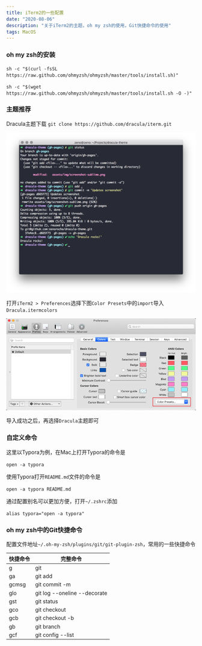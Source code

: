 ```yaml
---
title: iTerm2的一些配置
date: "2020-08-06"
description: "关于iTerm2的主题，oh my zsh的使用，Git快捷命令的使用"
tags: MacOS
---
```


### oh my zsh的安装

`sh -c "$(curl -fsSL https://raw.github.com/ohmyzsh/ohmyzsh/master/tools/install.sh)"`

`sh -c "$(wget https://raw.github.com/ohmyzsh/ohmyzsh/master/tools/install.sh -O -)"`

### 主题推荐

Dracula主题下载 `git clone https://github.com/dracula/iterm.git`

![1](./1.png)

打开`iTerm2 > Preferences`选择下图`Color Presets`中的`import`导入`Dracula.itermcolors`

![2](./2.png)

导入成功之后，再选择`Dracula`主题即可

### 自定义命令

这里以Typora为例，在Mac上打开Typora的命令是

`open -a typora`

使用Typora打开`README.md`文件的命令是

`open -a typora README.md`

通过配置别名可以更加方便，打开`~/.zshrc`添加

`alias typora="open -a typora"`

### oh my zsh中的Git快捷命令

配置文件地址`~/.oh-my-zsh/plugins/git/git-plugin-zsh`，常用的一些快捷命令

| 快捷命令 | 完整命令                     |
| -------- | ---------------------------- |
| g        | git                          |
| ga       | git add                      |
| gcmsg    | git commit -m                |
| glo      | git log --oneline --decorate |
| gst      | git status                   |
| gco      | git checkout                 |
| gcb      | git checkout -b              |
| gb       | git branch                   |
| gcf      | git config --list            |

